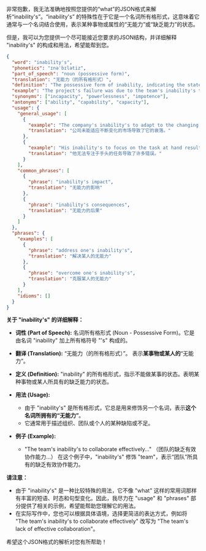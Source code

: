 非常抱歉，我无法准确地按照您提供的“what”的JSON格式来解析“inability's”。“inability's” 的特殊性在于它是一个名词所有格形式，这意味着它通常与一个名词结合使用，表示某种事物或属性的“无能力”或“缺乏能力”的状态。

但是，我可以为您提供一个尽可能接近您要求的JSON结构，并详细解释 "inability's" 的构成和用法，希望能帮到您。

```json
{
  "word": "inability's",
  "phonetics": "ɪnəˈbɪlətiz",
  "part_of_speech": "noun (possessive form)",
  "translation": "无能力（的所有格形式）",
  "definition": "The possessive form of inability, indicating the state of not being able to do something.",
  "example": "The project's failure was due to the team's inability's to collaborate effectively. (这个项目的失败是由于团队缺乏有效协作能力。)",
  "synonyms": ["incapacity", "powerlessness", "impotence"],
  "antonyms": ["ability", "capability", "capacity"],
  "usage": {
    "general_usage": [
      {
        "example": "The company's inability's to adapt to the changing market led to its decline.",
        "translation": "公司未能适应不断变化的市场导致了它的衰落。"
      },
      {
        "example": "His inability's to focus on the task at hand resulted in numerous errors.",
        "translation": "他无法专注于手头的任务导致了许多错误。"
      }
    ],
    "common_phrases": [
      {
        "phrase": "inability's impact",
        "translation": "无能力的影响"
      },
      {
        "phrase": "inability's consequences",
        "translation": "无能力的后果"
      }
    ]
  },
  "phrases": {
    "examples": [
      {
        "phrase": "address one's inability's",
        "translation": "解决某人的无能力"
      },
      {
        "phrase": "overcome one's inability's",
        "translation": "克服某人的无能力"
      }
    ],
    "idioms": []
  }
}
```

**关于 "inability's" 的详细解释：**

*   **词性 (Part of Speech):** 名词所有格形式 (Noun - Possessive Form)。它是由名词 "inability" 加上所有格符号 "'s" 构成的。
*   **翻译 (Translation):**  “无能力（的所有格形式）”。 表示**某事物或某人的**“无能力”。
*   **定义 (Definition):**  "inability" 的所有格形式，指示不能做某事的状态。表明某种事物或某人所具有的缺乏能力的状态。
*   **用法 (Usage):**

    *   由于 "inability's" 是所有格形式，它总是用来修饰另一个名词，表示**这个名词所拥有的“无能力”**。
    *   它通常用于描述组织、团队或个人的某种缺陷或不足。
*   **例子 (Example):**

    *   "The team's inability's to collaborate effectively..."  （团队的缺乏有效协作能力...） 在这个例子中，"inability's" 修饰 "team"，表示“团队”所具有的缺乏有效协作能力。

**请注意：**

*   由于 "inability's" 是一种比较特殊的用法，它不像 "what" 这样的常用词那样有丰富的短语、时态和句型变化。因此，我尽力在 "usage" 和 "phrases" 部分提供了相关的示例，希望能帮助您理解它的用法。
*   在实际写作中，您也可以根据具体语境，选择更简洁的表达方式，例如将 "The team's inability's to collaborate effectively" 改写为 "The team's lack of effective collaboration"。

希望这个JSON格式的解析对您有所帮助！
 